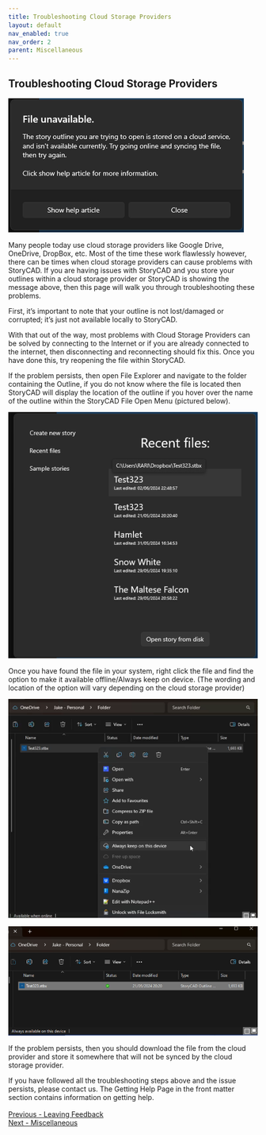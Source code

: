 ```yaml
---
title: Troubleshooting Cloud Storage Providers
layout: default
nav_enabled: true
nav_order: 2
parent: Miscellaneous
---
```

## Troubleshooting Cloud Storage Providers ##
![](Clipboard-Image-7.png)

Many people today use cloud storage providers like Google Drive, OneDrive, DropBox, etc. Most of the time these work flawlessly however, there can be times when cloud storage providers can cause problems with StoryCAD. 
If you are having issues with StoryCAD and you store your outlines within a cloud storage provider or StoryCAD is showing the message above, then this page will walk you through troubleshooting these problems.

First, it’s important to note that your outline is not lost/damaged or corrupted; it’s just not available locally to StoryCAD. 

With that out of the way, most problems with Cloud Storage Providers can be solved by connecting to the Internet or if you are already connected to the internet, then disconnecting and reconnecting should fix this. Once you have done this, try reopening the file within StoryCAD.

If the problem persists, then open File Explorer and navigate to the folder containing the Outline, if you do not know where the file is located then StoryCAD will display the location of the outline if you hover over the name of the outline within the StoryCAD File Open Menu (pictured below).

![](Clipboard-Image-8.png)

Once you have found the file in your system, right click the file and find the option to make it available offline/Always keep on device. (The wording and location of the option will vary depending on the cloud storage provider)

![](Clipboard-Image-9.png)

![](Clipboard-Image-10.png)

If the problem persists, then you should download the file from the cloud provider and store it somewhere that will not be synced by the cloud storage provider.

If you have followed all the troubleshooting steps above and the issue persists, please contact us. The Getting Help Page in the front matter section contains information on getting help.
 <br/>
 <br/>
[Previous - Leaving Feedback](Leaving_Feedback.md) <br/>
[Next - Miscellaneous](Miscellaneous.md) <br/>
